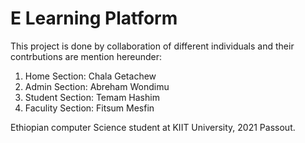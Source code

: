 # E Learning Platform

This project is done by collaboration of different individuals and their contrbutions are mention hereunder:

1. Home Section: Chala Getachew
2. Admin Section: Abreham Wondimu
3. Student Section: Temam Hashim
4. Faculity Section: Fitsum Mesfin

Ethiopian computer Science student at KIIT University, 2021 Passout.
